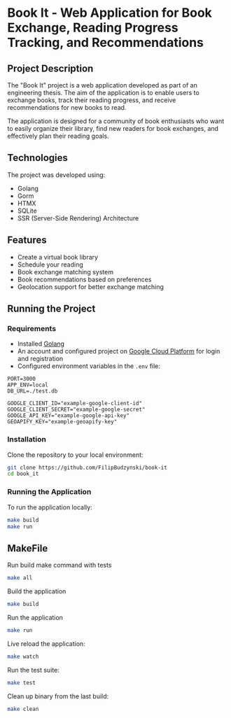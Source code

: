 # Book It - Web Application for Book Exchange, Reading Progress Tracking, and Recommendations

## Project Description

The "Book It" project is a web application developed as part of an engineering thesis. The aim of the application is to enable users to exchange books, track their reading progress, and receive recommendations for new books to read.

The application is designed for a community of book enthusiasts who want to easily organize their library, find new readers for book exchanges, and effectively plan their reading goals.

## Technologies

The project was developed using:

- Golang
- Gorm
- HTMX
- SQLite
- SSR (Server-Side Rendering) Architecture

## Features

- Create a virtual book library
- Schedule your reading
- Book exchange matching system
- Book recommendations based on preferences
- Geolocation support for better exchange matching

## Running the Project

### Requirements

- Installed [Golang](https://go.dev/dl/)
- An account and configured project on [Google Cloud Platform](https://console.cloud.google.com/) for login and registration
- Configured environment variables in the `.env` file:

```
PORT=3000
APP_ENV=local
DB_URL=./test.db

GOOGLE_CLIENT_ID="example-google-client-id"
GOOGLE_CLIENT_SECRET="example-google-secret"
GOOGLE_API_KEY="example-google-api-key"
GEOAPIFY_KEY="example-geoapify-key"
```

### Installation

Clone the repository to your local environment:

```bash
git clone https://github.com/FilipBudzynski/book-it
cd book_it
```

### Running the Application

To run the application locally:

```bash
make build
make run
```

## MakeFile

Run build make command with tests

```bash
make all
```

Build the application

```bash
make build
```

Run the application

```bash
make run
```

Live reload the application:

```bash
make watch
```

Run the test suite:

```bash
make test
```

Clean up binary from the last build:

```bash
make clean
```

